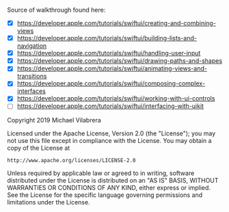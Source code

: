 Source of walkthrough found here:

-[x] https://developer.apple.com/tutorials/swiftui/creating-and-combining-views
-[x] https://developer.apple.com/tutorials/swiftui/building-lists-and-navigation
-[x] https://developer.apple.com/tutorials/swiftui/handling-user-input
-[x] https://developer.apple.com/tutorials/swiftui/drawing-paths-and-shapes
-[x] https://developer.apple.com/tutorials/swiftui/animating-views-and-transitions
-[x] https://developer.apple.com/tutorials/swiftui/composing-complex-interfaces
-[x] https://developer.apple.com/tutorials/swiftui/working-with-ui-controls
-[ ] https://developer.apple.com/tutorials/swiftui/interfacing-with-uikit

Copyright 2019 Michael Vilabrera

Licensed under the Apache License, Version 2.0 (the "License");
you may not use this file except in compliance with the License.
You may obtain a copy of the License at

    http://www.apache.org/licenses/LICENSE-2.0

Unless required by applicable law or agreed to in writing, software
distributed under the License is distributed on an "AS IS" BASIS,
WITHOUT WARRANTIES OR CONDITIONS OF ANY KIND, either express or implied.
See the License for the specific language governing permissions and
limitations under the License.

